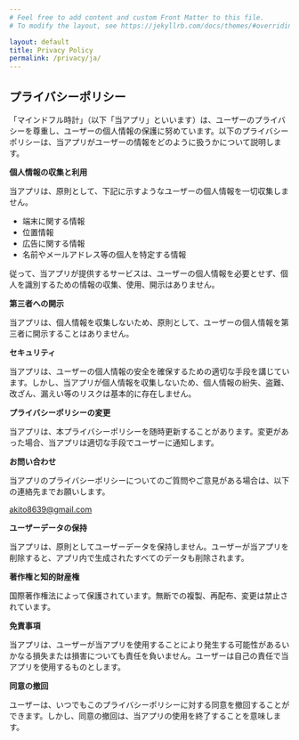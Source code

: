 ```yaml
---
# Feel free to add content and custom Front Matter to this file.
# To modify the layout, see https://jekyllrb.com/docs/themes/#overriding-theme-defaults

layout: default
title: Privacy Policy
permalink: /privacy/ja/
---
```


## プライバシーポリシー

「マインドフル時計」（以下「当アプリ」といいます）は、ユーザーのプライバシーを尊重し、ユーザーの個人情報の保護に努めています。以下のプライバシーポリシーは、当アプリがユーザーの情報をどのように扱うかについて説明します。

**個人情報の収集と利用**

当アプリは、原則として、下記に示すようなユーザーの個人情報を一切収集しません。

- 端末に関する情報
- 位置情報
- 広告に関する情報
- 名前やメールアドレス等の個人を特定する情報

従って、当アプリが提供するサービスは、ユーザーの個人情報を必要とせず、個人を識別するための情報の収集、使用、開示はありません。

**第三者への開示**

当アプリは、個人情報を収集しないため、原則として、ユーザーの個人情報を第三者に開示することはありません。

**セキュリティ**

当アプリは、ユーザーの個人情報の安全を確保するための適切な手段を講じています。しかし、当アプリが個人情報を収集しないため、個人情報の紛失、盗難、改ざん、漏えい等のリスクは基本的に存在しません。

**プライバシーポリシーの変更**

当アプリは、本プライバシーポリシーを随時更新することがあります。変更があった場合、当アプリは適切な手段でユーザーに通知します。

**お問い合わせ**

当アプリのプライバシーポリシーについてのご質問やご意見がある場合は、以下の連絡先までお願いします。

[akito8639@gmail.com](mailto:akito8639@gmail.com)

**ユーザーデータの保持**

当アプリは、原則としてユーザーデータを保持しません。ユーザーが当アプリを削除すると、アプリ内で生成されたすべてのデータも削除されます。

**著作権と知的財産権**

国際著作権法によって保護されています。無断での複製、再配布、変更は禁止されています。

**免責事項**

当アプリは、ユーザーが当アプリを使用することにより発生する可能性があるいかなる損失または損害についても責任を負いません。ユーザーは自己の責任で当アプリを使用するものとします。

**同意の撤回**

ユーザーは、いつでもこのプライバシーポリシーに対する同意を撤回することができます。しかし、同意の撤回は、当アプリの使用を終了することを意味します。

